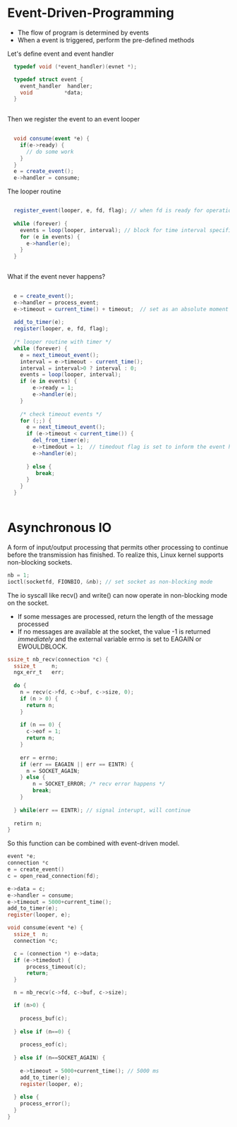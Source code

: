 # Event-Driven-Programming
- The flow of program is determined by events
- When a event is triggered, perform the pre-defined methods

Let's define event and event handler
```c
  typedef void (*event_handler)(evnet *);

  typedef struct event {
    event_handler  handler;
    void          *data;
  }
  
```
Then we register the event to an event looper
```c#
  
  void consume(event *e) {
    if(e->ready) {
      // do some work
    }
  }
  e = create_event();
  e->handler = consume;

```
The looper routine
``` c#

  register_event(looper, e, fd, flag); // when fd is ready for operation, triggers event e
  
  while (forever) {
    events = loop(looper, interval); // block for time interval specified and return triggered events 
    for (e in events) {
      e->handler(e);
    }
  }
  
```
What if the event never happens?
```c#
  
  e = create_event();
  e->handler = process_event;
  e->timeout = current_time() + timeout;  // set as an absolute moment
  
  add_to_timer(e);
  register(looper, e, fd, flag);
  
  /* looper routine with timer */
  while (forever) {
    e = next_timeout_event();
    interval = e->timeout - current_time();
    interval = interval>0 ? interval : 0; 
    events = loop(looper, interval);
    if (e in events) {
        e->ready = 1;
        e->handler(e);
    }
    
    /* check timeout events */
    for (;;) {
      e = next_timeout_event();
      if (e->timeout < current_time()) {
        del_from_timer(e);
        e->timedout = 1;  // timedout flag is set to inform the event handler
        e->handler(e);
        
      } else {
         break;
      }
    }
  }
    
```
# Asynchronous IO
A form of input/output processing that permits other processing to continue before the transmission has finished.
To realize this, Linux kernel supports non-blocking sockets.

```c
nb = 1;
ioctl(socketfd, FIONBIO, &nb); // set socket as non-blocking mode
```
The io syscall like recv() and write() can now operate in non-blocking mode on the socket.
- If some messages are processed, return the length of the message processed
- If no messages are available at the socket, the value -1 is returned _immediately_ and the external variable errno is set to EAGAIN or EWOULDBLOCK. 
  
``` c
ssize_t nb_recv(connection *c) {
  ssize_t     n;
  ngx_err_t   err;
  
  do {
    n = recv(c->fd, c->buf, c->size, 0);
    if (n > 0) {
      return n;
    }
    
    if (n == 0) {
      c->eof = 1;
      return n;
    }
      
    err = errno;
    if (err == EAGAIN || err == EINTR) {
      n = SOCKET_AGAIN;
    } else {
        n = SOCKET_ERROR; /* recv error happens */
        break;
    }
    
  } while(err == EINTR); // signal interupt, will continue
  
  retirn n;
}
```
So this function can be combined with event-driven model.

```c
event *e;
connection *c
e = create_event()
c = open_read_connection(fd);

e->data = c;
e->handler = consume;
e->timeout = 5000+current_time();
add_to_timer(e);
register(looper, e);

void consume(event *e) {
  ssize_t  n;
  connection *c;

  c = (connection *) e->data;
  if (e->timedout) {
      process_timeout(c);
      return;
  }

  n = nb_recv(c->fd, c->buf, c->size);

  if (n>0) {
  
    process_buf(c);
    
  } else if (n==0) {
  
    process_eof(c);
    
  } else if (n==SOCKET_AGAIN) {
  
    e->timeout = 5000+current_time(); // 5000 ms
    add_to_timer(e);
    register(looper, e);
    
  } else {
    process_error();
  }
}
```
  

